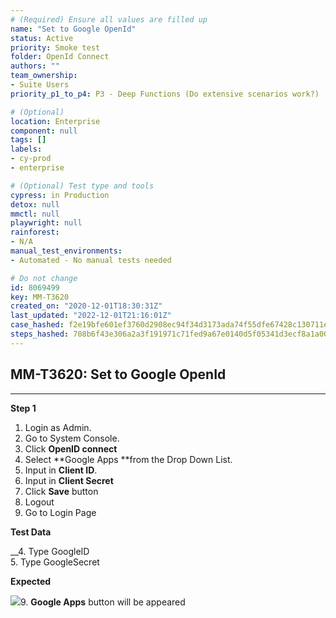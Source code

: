 ```yaml
---
# (Required) Ensure all values are filled up
name: "Set to Google OpenId"
status: Active
priority: Smoke test
folder: OpenId Connect
authors: ""
team_ownership: 
- Suite Users
priority_p1_to_p4: P3 - Deep Functions (Do extensive scenarios work?)

# (Optional)
location: Enterprise
component: null
tags: []
labels: 
- cy-prod
- enterprise

# (Optional) Test type and tools
cypress: in Production
detox: null
mmctl: null
playwright: null
rainforest: 
- N/A
manual_test_environments: 
- Automated - No manual tests needed

# Do not change
id: 8069499
key: MM-T3620
created_on: "2020-12-01T18:30:31Z"
last_updated: "2022-12-01T21:16:01Z"
case_hashed: f2e19bfe601ef3760d2908ec94f34d3173ada74f55dfe67428c130711e193101152840d46f0a1b7c3ef1885fb13513e0
steps_hashed: 708b6f43e306a2a3f191971c71fed9a67e0140d5f05341d3ecf8a1a0072b2d80193ce00979183a1c45ec34e13223af6a
---
```


<!-- (Auto-generated) Based on frontmatter's "key" and "name" -->

## MM-T3620: Set to Google OpenId

---

**Step 1**

1. Login as Admin.
2. Go to System Console.
3. Click **OpenID connect**
4. Select \*\*Google Apps \*\*from the Drop Down List.
5. Input in **Client ID**.
6. Input in **Client Secret**
7. Click **Save** button
8. Logout
9. Go to Login Page

**Test Data**

\_\_4. Type GoogleID\
5\. Type GoogleSecret

**Expected**

![](https://smartbear-tm4j-prod-us-west-2-attachment-rich-text.s3.us-west-2.amazonaws.com/embedded-f3277290f945470c4add5d21ef3dc7ca7b74388fc7152bfb6b99ae58c66a95a8-1606908631269-Screenshot+from+2020-12-02+06-17-43.png)9. **Google Apps** button will be appeared
